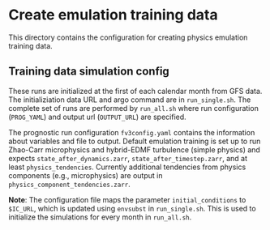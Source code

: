 # Create emulation training data

This directory contains the configuration for creating physics emulation training data.

## Training data simulation config
These runs are initialized at the first of each calendar month from GFS data.  The initializiation data URL and argo command are in `run_single.sh`.  The complete set of runs are performed by `run_all.sh` where run configuration (`PROG_YAML`) and output url (`OUTPUT_URL`) are specified. 

The prognostic run configuration `fv3config.yaml` contains the information about variables and file to output. Default emulation training is set up to run Zhao-Carr microphysics and hybrid-EDMF turbulence (simple physics) and expects `state_after_dynamics.zarr`, `state_after_timestep.zarr`, and at least `physics_tendencies`.  Currently additional tendencies from physics components (e.g., microphysics) are output in `physics_component_tendencies.zarr`.

**Note**: The configuration file maps the parameter `initial_conditions` to `$IC_URL`, which is updated using `envsubst` in `run_single.sh`. This is used to initialize the simulations for every month in `run_all.sh`. 
